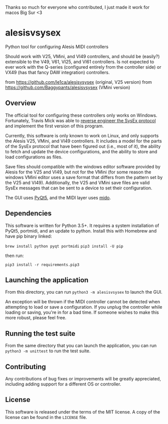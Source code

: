 Thanks so much for everyone who contributed, I just made it work for macos Big Sur <3
# alesisvsysex

Python tool for configuring Alesis MIDI controllers

Should work with V25, VMini, and VI49 controllers, and should be
(easily?) extensible to the V49, V61, VI25, and VI61 controllers.  Is
not expected to ever work with the Q-series (configured entirely from
the controller side) or VX49 (has that fancy DAW integration)
controllers.


from https://github.com/le1ca/alesisvsysex (original, V25 version)
from https://github.com/Baggypants/alesisvsysex (VMini version)



## Overview

The official tool for configuring these controllers only works on Windows. Fortunately, Travis Mick was able to [reverse engineer the SysEx protocol](https://lo.calho.st/projects/reverse-engineering-the-alesis-v-series-sysex-protocol/) and implement the first version of this program.

Currently, this software is only known to work on Linux, and only supports the Alesis V25, VMini, and VI49 controllers. It includes a model for the parts of the SysEx protocol that have been figured out (i.e., most of it), the ability to fetch and update the device configurations, and the ability to store and load configurations as files.

Save files should compatible with the windows editor software provided by Alesis for the V25 and VI49, but not for the VMini (for some reason the windows VMini editor uses a save format that differs from the pattern set by the V25 and VI49).  Additionally, the V25 and VMini save files are valid SysEx messages that can be sent to a device to set their configuration.

The GUI uses [PyQt5](http://pyqt.sourceforge.net/Docs/PyQt5/), and the MIDI layer uses [mido](https://mido.readthedocs.io/en/latest/).

## Dependencies

This software is written for Python 3.5+. It requires a system installation of PyQt5, portmidi, and an update to python. Install this with Homebrew and have pip binary linked:
 
`brew install python pyqt portmidi`
`pip3 install -U pip`

then run:

`pip3 install -r requirements.pip3`

## Launching the application

From this directory, you can run `python3 -m alesisvsysex` to launch the GUI.

An exception will be thrown if the MIDI controller cannot be detected when attempting to load or save a configuration. If you unplug the controller while loading or saving, you're in for a bad time. If someone wishes to make this more robust, please feel free.

## Running the test suite

From the same directory that you can launch the application, you can run `python3 -m unittest` to run the test suite.

## Contributing

Any contributions of bug fixes or improvements will be greatly appreciated, including adding support for a different OS or controller.

## License

This software is released under the terms of the MIT license. A copy of the license can be found in the `LICENSE` file.
